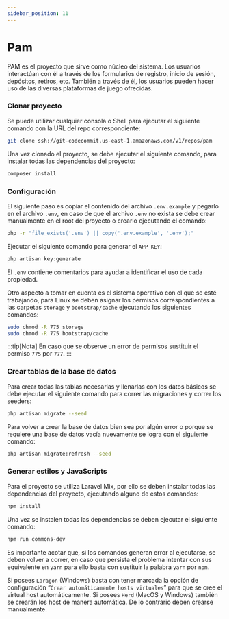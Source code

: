 ```yaml
---
sidebar_position: 11
---
```


# Pam

PAM es el proyecto que sirve como núcleo del sistema. Los usuarios interactúan con él a través de los formularios de registro, inicio de sesión, depósitos, retiros, etc. También a través de él, los usuarios pueden hacer uso de las diversas plataformas de juego ofrecidas.

### Clonar proyecto

Se puede utilizar cualquier consola o Shell para ejecutar el siguiente comando con la URL del repo correspondiente:

```bash
git clone ssh://git-codecommit.us-east-1.amazonaws.com/v1/repos/pam
```

Una vez clonado el proyecto, se debe ejecutar el siguiente comando, para instalar todas las dependencias del proyecto:

```bash
composer install
```

### Configuración

El siguiente paso es copiar el contenido del archivo `.env.example` y pegarlo en el archivo `.env`, en caso de que el archivo `.env` no exista se debe crear manualmente en el root del proyecto o crearlo ejecutando el comando:

```bash
php -r "file_exists('.env') || copy('.env.example', '.env');"
```

Ejecutar el siguiente comando para generar el `APP_KEY`:

```bash
php artisan key:generate
```

El `.env` contiene comentarios para ayudar a identificar el uso de cada propiedad.

Otro aspecto a tomar en cuenta es el sistema operativo con el que se esté trabajando, para Linux se deben asignar los permisos correspondientes a las carpetas `storage` y `bootstrap/cache` ejecutando los siguientes comandos:

```bash
sudo chmod -R 775 storage
sudo chmod -R 775 bootstrap/cache
```

:::tip[Nota]
En caso que se observe un error de permisos sustituir el permiso `775` por `777`.
:::

### Crear tablas de la base de datos

Para crear todas las tablas necesarias y llenarlas con los datos básicos se debe ejecutar el siguiente comando para correr las migraciones y correr los seeders:

```bash
php artisan migrate --seed
```

Para volver a crear la base de datos bien sea por algún error o porque se requiere una base de datos vacía nuevamente se logra con el siguiente comando:

```bash
php artisan migrate:refresh --seed
```

### Generar estilos y JavaScripts

Para el proyecto se utiliza Laravel Mix, por ello se deben instalar todas las dependencias del proyecto, ejecutando alguno de estos comandos:

```bash
npm install
```

Una vez se instalen todas las dependencias se deben ejecutar el siguiente comando:

```bash
npm run commons-dev
```

Es importante acotar que, si los comandos generan error al ejecutarse, se deben volver a correr, en caso que persista el problema intentar con sus equivalente en `yarn` para ello basta con sustituir la palabra `yarn` por `npm`.
 
Si posees `Laragon` (Windows) basta con tener marcada la opción de configuración “`Crear automáticamente hosts virtuales`” para que se cree el virtual host automáticamente. Si posees `Herd` (MacOS y Windows) también se crearán los host de manera automática. De lo contrario deben crearse manualmente.